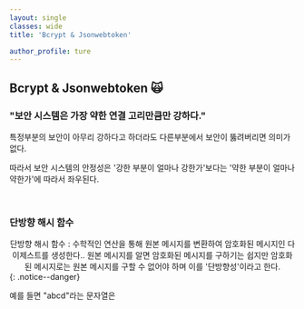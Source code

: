 ```yaml
---
layout: single
classes: wide
title: 'Bcrypt & Jsonwebtoken'

author_profile: ture
---
```


## Bcrypt & Jsonwebtoken 🙀

### "보안 시스템은 가장 약한 연결 고리만큼만 강하다."

특정부분의 보안이 아무리 강하다고 하더라도 다른부분에서 보안이 뚫려버리면 의미가 없다.

따라서 보안 시스템의 안정성은 '강한 부분이 얼마나 강한가'보다는 '약한 부분이 얼마나 약한가'에 따라서 좌우된다.

<br>

### 단방향 해시 함수

<center>단방향 해시 함수 : 수학적인 연산을 통해 원본 메시지를 변환하여 암호화된 메시지인 다이제스트를 생성한다.. 원본 메시지를 알면 암호화된 메시지를 구하기는 쉽지만 암호화된 메시지로는 원본 메시지를 구할 수 없어야 하며 이를 '단방향성'이라고 한다.</center>
{: .notice--danger}

예를 들면 "abcd"라는 문자열은

